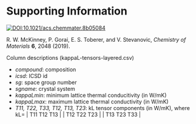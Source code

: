 # Supporting Information
[![DOI:10.1021/acs.chemmater.8b05084](https://zenodo.org/badge/DOI/10.1021/acs.chemmater.8b05084.svg)](https://doi.org/10.1021/acs.chemmater.8b05084)

R. W. McKinney, P. Gorai, E. S. Toberer, and V. Stevanovic, *Chemistry of Materials* **6**, 2048 (2019).

Column descriptions (kappaL-tensors-layered.csv)
* *compound*: composition
* *icsd*: ICSD id
* *sg*: space group number
* *sgname*: crystal system
* *kappaLmin*: minimum lattice thermal conducitivity (in W/mK)
* *kappaLmax*: maximum lattice thermal conductivity (in W/mK)
* *T11, T22, T33, T12, T13, T23*: kL tensor components (in W/mK),
where kL= | T11 T12 T13 |
          | T12 T22 T23 |
          | T13 T23 T33 |
